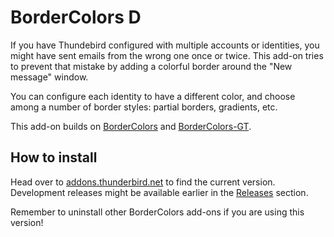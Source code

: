 # BorderColors D

If you have Thundebird configured with multiple accounts or identities, you
might have sent emails from the wrong one once or twice. This add-on tries to
prevent that mistake by adding a colorful border around the "New message"
window.

You can configure each identity to have a different color, and choose among a
number of border styles: partial borders, gradients, etc.

This add-on builds on [BorderColors][bc] and [BorderColors-GT][bc-gt].

  [bc]: https://addons.thunderbird.net/thunderbird/addon/bordercolors/
  [bc-gt]: https://addons.thunderbird.net/thunderbird/addon/bordercolors-gt/


## How to install

Head over to [addons.thunderbird.net][bc-d] to find the current version.
Development releases might be available earlier in the [Releases] section.

Remember to uninstall other BorderColors add-ons if you are using this version!

  [bc-d]: https://addons.thunderbird.net/thunderbird/addon/bordercolors-d/
  [releases]: https://github.com/dreadnaut/bordercolors-d/releases

